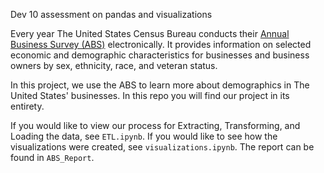 Dev 10 assessment on pandas and visualizations

Every year The United States Census Bureau conducts their [Annual Business Survey (ABS)](https://www.census.gov/programs-surveys/abs/about.html) electronically. It provides information on selected economic and demographic characteristics for businesses and business owners by sex, ethnicity, race, and veteran status.

In this project, we use the ABS to learn more about demographics in The United States' businesses. In this repo you will find our project in its entirety.

If you would like to view our process for Extracting, Transforming, and Loading the data, see `ETL.ipynb`.
If you would like to see how the visualizations were created, see `visualizations.ipynb`.
The report can be found in `ABS_Report`.